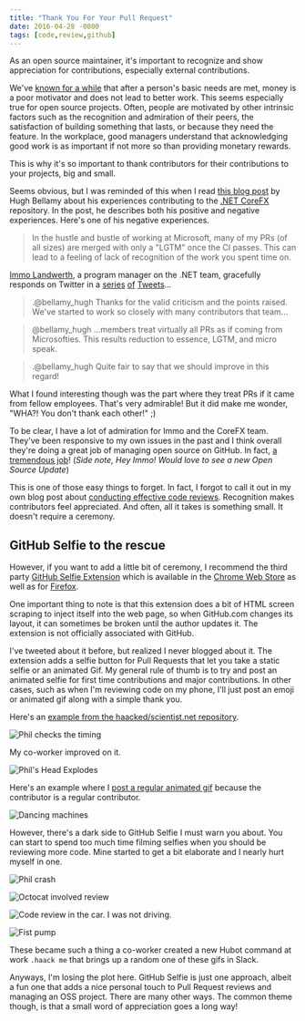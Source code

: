 ```yaml
---
title: "Thank You For Your Pull Request"
date: 2016-04-28 -0800
tags: [code,review,github]
---
```


As an open source maintainer, it's important to recognize and show appreciation for contributions, especially external contributions.

We've [known for a while](https://vimeo.com/15488784) that after a person's basic needs are met, money is a poor motivator and does not lead to better work. This seems especially true for open source projects. Often, people are motivated by other intrinsic factors such as the recognition and admiration of their peers, the satisfaction of building something that lasts, or because they need the feature. In the workplace, good managers understand that acknowledging good work is as important if not more so than providing monetary rewards.

This is why it's so important to thank contributors for their contributions to your projects, big and small.

Seems obvious, but I was reminded of this when I read [this blog post](http://hughbellamy.co.uk/blog.html#corefx-analysis) by Hugh Bellamy about his experiences contributing to the [.NET CoreFX](https://github.com/dotnet/corefx) repository. In the post, he describes both his positive and negative experiences. Here's one of his negative experiences.

> In the hustle and bustle of working at Microsoft, many of my PRs (of all sizes) are merged with only a "LGTM" once the CI passes. This can lead to a feeling of lack of recognition of the work you spent time on.

[Immo Landwerth](http://immo.landwerth.net/), a program manager on the .NET team, gracefully responds on Twitter in a [series](https://twitter.com/terrajobst/status/725752358316048384) [of](https://twitter.com/terrajobst/status/725752358316048384) [Tweets](https://twitter.com/terrajobst/status/725752358316048384)...

> .@bellamy_hugh Thanks for the valid criticism and the points raised. We've started to work so closely with many contributors that team...

> @bellamy_hugh ...members treat virtually all PRs as if coming from Microsofties. This results reduction to essence, LGTM, and micro speak.

> .@bellamy_hugh Quite fair to say that we should improve in this regard!

What I found interesting though was the part where they treat PRs if it came from fellow employees. That's very admirable! But it did make me wonder, "WHA?! You don't thank each other!" ;)

To be clear, I have a lot of admiration for Immo and the CoreFX team. They've been responsive to my own issues in the past and I think overall they're doing a great job of managing open source on GitHub. In fact, [a tremendous job](https://blogs.msdn.microsoft.com/dotnet/2015/01/28/net-core-open-source-update/)! (_Side note, Hey Immo! Would love to see a new Open Source Update_)

This is one of those easy things to forget. In fact, I forgot to call it out in my own blog post about [conducting effective code reviews](https://haacked.com/archive/2013/10/28/code-review-like-you-mean-it.aspx/). Recognition makes contributors feel appreciated. And often, all it takes is something small. It doesn't require a ceremony.

## GitHub Selfie to the rescue

However, if you want to add a little bit of ceremony, I recommend the third party [GitHub Selfie Extension](https://github.com/thieman/github-selfies) which is available in the [Chrome Web Store](https://chrome.google.com/webstore/detail/github-selfies/ldnpkdnkgkogfnahcnldaedcoadjbkbl) as well as for [Firefox](https://addons.mozilla.org/en-US/firefox/addon/github-selfies/).

One important thing to note is that this extension does a bit of HTML screen scraping to inject itself into the web page, so when GitHub.com changes its layout, it can sometimes be broken until the author updates it. The extension is not officially associated with GitHub.

I've tweeted about it before, but realized I never blogged about it. The extension adds a selfie button for Pull Requests that let you take a static selfie or an animated Gif. My general rule of thumb is to try and post an animated selfie for first time contributions and major contributions. In other cases, such as when I'm reviewing code on my phone, I'll just post an emoji or animated gif along with a simple thank you.

Here's an [example from the haacked/scientist.net repository](https://github.com/Haacked/Scientist.net/pull/17#issuecomment-182090527).

![Phil checks the timing](https://camo.githubusercontent.com/5c14ac4ed1b1da6c50be10a35be32d18ca793e6b/687474703a2f2f692e696d6775722e636f6d2f473975674878752e676966)

My co-worker improved on it.

![Phil's Head Explodes](https://cloud.githubusercontent.com/assets/634063/12932604/d2f911e2-cf83-11e5-9112-15b593f62a44.gif)

Here's an example where I [post a regular animated gif](https://github.com/Haacked/Scientist.net/pull/47#issuecomment-195568586) because the contributor is a regular contributor.

![Dancing machines](https://camo.githubusercontent.com/a17e708165ce91c67845edd30820350de847c9d8/687474703a2f2f692e696d6775722e636f6d2f7a3862585a4b612e676966)

However, there's a dark side to GitHub Selfie I must warn you about. You can start to spend too much time filming selfies when you should be reviewing more code. Mine started to get a bit elaborate and I nearly hurt myself in one.

![Phil crash](https://cloud.githubusercontent.com/assets/19977/12824530/79e28054-cb26-11e5-8480-da8a5b7db5d1.gif)

![Octocat involved review](https://slack-imgs.com/?c=1&o1=wi213.he160&url=https%3A%2F%2Fcamo.githubusercontent.com%2F035462422d0cb844e1365b01db1e2e1cfce5936e%2F687474703a2f2f692e696d6775722e636f6d2f3436796f594f4e2e676966%23.gif)

![Code review in the car. I was not driving.](https://slack-imgs.com/?c=1&o1=wi213.he160&url=https%3A%2F%2Fcloud.githubusercontent.com%2Fassets%2F19977%2F9453139%2F35eb6b16-4a6d-11e5-9456-031299a8ba05.gif)

![Fist pump](https://slack-imgs.com/?c=1&o1=wi213.he160&url=https%3A%2F%2Fcamo.githubusercontent.com%2F6f2421b1ecc1546056c4f2de29d0b4d7a919e277%2F687474703a2f2f692e696d6775722e636f6d2f48496e6954334a2e676966%23.gif)

These became such a thing a co-worker created a new Hubot command at work `.haack me` that brings up a random one of these gifs in Slack.

Anyways, I'm losing the plot here. GitHub Selfie is just one approach, albeit a fun one that adds a nice personal touch to Pull Request reviews and managing an OSS project. There are many other ways. The common theme though, is that a small word of appreciation goes a long way!
